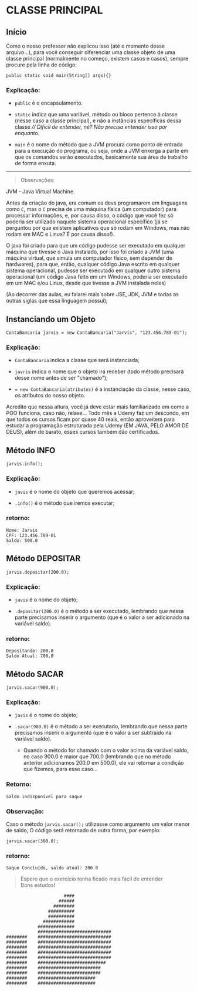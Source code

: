 # CLASSE PRINCIPAL

## Início
Como o nosso professor não explicou isso (até o momento desse arquivo...), para você conseguir diferenciar uma classe objeto de uma classe principal (normalmente no começo, existem casos e casos), sempre procure pela linha de código:


    public static void main(String[] args){}

### Explicação:
- ```public``` é o encapsulamento.

- ```static``` indica que uma variável, método ou bloco pertence à classe (nesse caso a classe principal), e não a instâncias específicas dessa classe _// Difícil de entender, né? Não precisa entender isso por enquanto._

- ```main``` é o nome do método que a JVM procura como ponto de entrada para a execução do programa, ou seja, onde a JVM enxerga a parte em que os comandos serão executados, basicamente sua área de trabalho de forma enxuta.

<hr>

> Observações:

JVM - Java Virtual Machine.

Antes da criação do java, era comum os devs programarem em linguagens como ```C```, mas o ```C``` precisa de uma máquina física (um computador) para processar informações, e, por causa disso, o código que você fez só poderia ser utilizado naquele sistema operacional específico (já se perguntou por que existem aplicativos que só rodam em Windows, mas não rodam em MAC e Linux? É por causa disso!).

O java foi criado para que um código pudesse ser executado em qualquer máquina que tivesse o Java instalado, por isso foi criado a JVM (uma máquina virtual, que simula um computador físico, sem depender de hardwares), para que, então, qualquer código Java escrito em qualquer sistema operacional, pudesse ser executado em qualquer outro sistema operacional (um código Java feito em um Windows, poderia ser executado em um MAC e/ou Linux, desde que tivesse a JVM instalada neles)

(Ao decorrer das aulas, eu falarei mais sobre JSE, JDK, JVM e todas as outras siglas que essa linguagem possui);

## Instanciando um Objeto
    ContaBancaria jarvis = new ContaBancaria("Jarvis", "123.456.789-01");

### Explicação:

- ```ContaBancaria``` indica a classe que será instanciada;

- ```javris``` indica o nome que o objeto irá receber (todo método precisará desse nome antes de ser "chamado");

- ```= new ContaBancaria(atributos)``` é a instanciação da classe, nesse caso, os atributos do nosso objeto.

Acredito que nessa altura, você já deve estar mais familiarizado em como a POO funciona, caso não, relaxe... Todo mês a Udemy faz um descondo, em que todos os cursos ficam por quase 40 reais, então aproveitem para estudar a programação estruturada pela Udemy (EM JAVA, PELO AMOR DE DEUS), além de barato, esses cursos também dão certificados.

## Método INFO
    jarvis.info();

### Explicação:

- ```javis``` é o nome do objeto que queremos acessar;

- ```.info()``` é o método que iremos executar;

### retorno:

    Nome: Jarvis
    CPF: 123.456.789-01
    Saldo: 500.0

## Método DEPOSITAR
    jarvis.depositar(200.0);

### Explicação:

- ```javis``` é o nome do objeto;

- ```.depositar(200.0)``` é o método a ser executado, lembrando que nessa parte precisamos inserir o argumento (que é o valor a ser adicionado na variável saldo).
### retorno:

    Depositando: 200.0
    Saldo Atual: 700.0

## Método SACAR
    jarvis.sacar(900.0);

### Explicação:

- ```javis``` é o nome do objeto;

- ```.sacar(900.0)``` é o método a ser executado, lembrando que nessa parte precisamos inserir o argumento (que é o valor a ser subtraído na variável saldo).

    - Quando o método for chamado com o valor acima da variável saldo, no caso 900.0 é maior que 700.0 (lembrando que no método anterior adicionamos 200.0 em 500.0), ele vai retornar a condição que fizemos, para esse caso...

### Retorno:

    Saldo indisponível para saque

### Observação:
Caso o método ```jarvis.sacar();``` utilizasse como argumento um valor menor de saldo, O código será retornado de outra forma, por exemplo:

    jarvis.sacar(300.0);

### retorno:

    Saque Concluído, saldo atual: 200.0

> Espero que o exercício tenha ficado mais fácil de entender
> <br>Bons estudos!

                          ####
                        ######
                      ########
                    ##########
                    ##########
                  ############
                ##############
                ############################
    ########    ############################
    ########    ############################
    ########    ############################
    ########    ############################
    ########    ############################
    ########    ##########################
    ########    ########################
    ########    ########################
    ########    ######################
    ########    ######################
